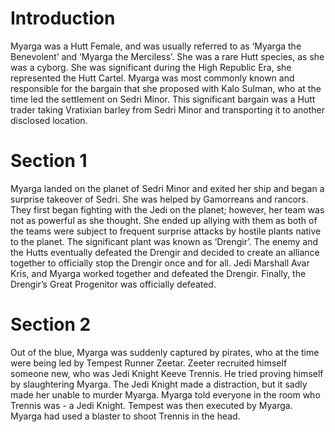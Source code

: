 # Introduction

Myarga was a Hutt Female, and was usually referred to as ‘Myarga the Benevolent’ and ‘Myarga the Merciless’.
She was a rare Hutt species, as she was a cyborg.
She was significant during the High Republic Era, she represented the Hutt Cartel.
Myarga was most commonly known and responsible for the bargain that she proposed with Kalo Sulman, who at the time led the settlement on Sedri Minor.
This significant bargain was a Hutt trader taking Vratixian barley from Sedri Minor and transporting it to another disclosed location.

# Section 1

Myarga landed on the planet of Sedri Minor and exited her ship and began a surprise takeover of Sedri.
She was helped by Gamorreans and rancors.
They first began fighting with the Jedi on the planet; however, her team was not as powerful as she thought.
She ended up allying with them as both of the teams were subject to frequent surprise attacks by hostile plants native to the planet.
The significant plant was known as ‘Drengir’.
The enemy and the Hutts eventually defeated the Drengir and decided to create an alliance together to officially stop the Drengir once and for all.
Jedi Marshall Avar Kris, and Myarga worked together and defeated the Drengir.
Finally, the Drengir’s Great Progenitor was officially defeated.

# Section 2

Out of the blue, Myarga was suddenly captured by pirates, who at the time were being led by Tempest Runner Zeetar.
Zeeter recruited himself someone new, who was Jedi Knight Keeve Trennis.
He tried proving himself by slaughtering Myarga.
The Jedi Knight made a distraction, but it sadly made her unable to murder Myarga.
Myarga told everyone in the room who Trennis was - a Jedi Knight.
Tempest was then executed by Myarga.
Myarga had used a blaster to shoot Trennis in the head.
